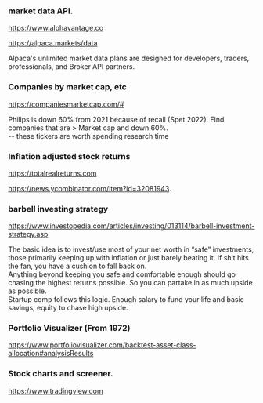 
### market data API. 

https://www.alphavantage.co  


https://alpaca.markets/data


Alpaca's unlimited market data plans are designed for developers, traders, professionals, and Broker API partners.  

### Companies by market cap, etc
https://companiesmarketcap.com/#


Philips is down 60% from 2021 because of recall (Spet 2022). 
Find companies that are > Market cap and down 60%.  
-- these tickers are worth spending research time

### Inflation adjusted stock returns
https://totalrealreturns.com

https://news.ycombinator.com/item?id=32081943.  


### barbell investing strategy
https://www.investopedia.com/articles/investing/013114/barbell-investment-strategy.asp

The basic idea is to invest/use most of your net worth in “safe” investments, those primarily keeping up with inflation or just barely beating it. If shit hits the fan, you have a cushion to fall back on.   
Anything beyond keeping you safe and comfortable enough should go chasing the highest returns possible. So you can partake in as much upside as possible.  
Startup comp follows this logic. Enough salary to fund your life and basic savings, equity to chase high upside.    

### Portfolio Visualizer (From 1972)
https://www.portfoliovisualizer.com/backtest-asset-class-allocation#analysisResults

### Stock charts and screener.  
https://www.tradingview.com